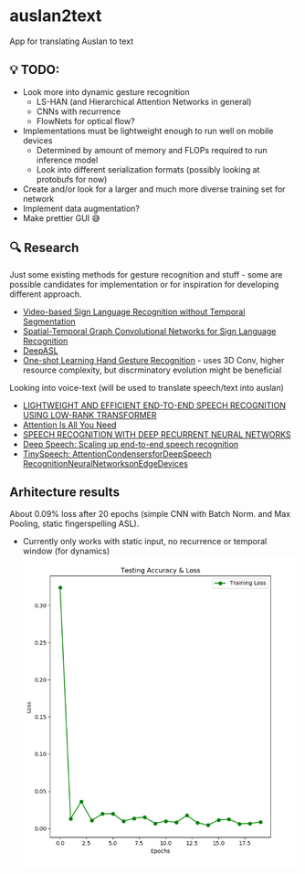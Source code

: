 # auslan2text #
App for translating Auslan to text

## :bulb: TODO: ##
 - Look more into dynamic gesture recognition
   - LS-HAN (and Hierarchical Attention Networks in general)
   - CNNs with recurrence
   - FlowNets for optical flow? 
 - Implementations must be lightweight enough to run well on mobile devices
   - Determined by amount of memory and FLOPs required to run inference model 
   - Look into different serialization formats (possibly looking at protobufs
	 for now)
 - Create and/or look for a larger and much more diverse training set for network
  - Implement data augmentation?
 - Make prettier GUI :sweat_smile: 
 
## :mag: Research ##
Just some existing methods for gesture recognition and stuff - some are possible
candidates for implementation or for inspiration for developing different
approach.
- [Video-based Sign Language Recognition without Temporal Segmentation](https://arxiv.org/pdf/1801.10111.pdf)
- [Spatial-Temporal Graph Convolutional Networks for Sign Language Recognition](https://arxiv.org/pdf/1901.11164.pdf)
- [DeepASL](https://arxiv.org/pdf/1802.07584.pdf)
- [One-shot Learning Hand Gesture Recognition](https://www.researchgate.net/publication/335801178_One-shot_Learning_Hand_Gesture_Recognition_Based_on_Lightweight_3D_Convolutional_Neural_Networks_for_Portable_Applications_on_Mobile_Systems) - uses 3D Conv, higher resource complexity, but discrminatory evolution might be beneficial

Looking into voice-text (will be used to translate speech/text into auslan)
 - [LIGHTWEIGHT AND EFFICIENT END-TO-END SPEECH RECOGNITION USING LOW-RANK TRANSFORMER](https://arxiv.org/pdf/1910.13923.pdf)
 - [Attention Is All You Need](https://arxiv.org/pdf/1706.03762.pdf)
 - [SPEECH RECOGNITION WITH DEEP RECURRENT NEURAL NETWORKS](https://www.cs.toronto.edu/~fritz/absps/RNN13.pdf)
 - [Deep Speech: Scaling up end-to-end speech recognition](https://arxiv.org/pdf/1412.5567.pdf)
 - [TinySpeech: AttentionCondensersforDeepSpeech RecognitionNeuralNetworksonEdgeDevices](https://arxiv.org/pdf/2008.04245.pdf)

## Arhitecture results ##

About 0.09% loss after 20 epochs (simple CNN with Batch Norm. and Max Pooling, static fingerspelling ASL).
 - Currently only works with static input, no recurrence or temporal window (for dynamics)
![20Epochs](./imgs/simple_cnn_results_20_epochs.png)
